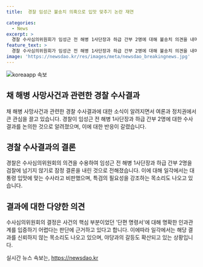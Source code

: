 ```yaml
---
title:  경찰 임성근 불송치 의혹으로 입맛 맞추기 논란 재연

categories:
  - News
excerpt: >
  경찰 수사심의위원회가 임성근 전 해병 1사단장과 하급 간부 2명에 대해 불송치 의견을 내며 임 전 사단장 등 3명을 검찰에 넘기지 않기로 결론 내린 것으로 전해졌습니다. 이는 채 해병의 사망과 임 전 사단장의 업무상 지시 간의 명확한 인과 관계가 입증되지 않아서이며, 야권에서는 대통령 입맛에 맞춘 수사라는 의견과 특검 필요성을 주장하는 반응이 나오고 있습니다.
feature_text: >
  경찰 수사심의위원회가 임성근 전 해병 1사단장과 하급 간부 2명에 대해 불송치 의견을 내며 임 전 사단장 등 3명을 검찰에 넘기지 않기로 결론 내린 것으로 전해졌습니다. 이는 채 해병의 사망과 임 전 사단장의 업무상 지시 간의 명확한 인과 관계가 입증되지 않아서이며, 야권에서는 대통령 입맛에 맞춘 수사라는 의견과 특검 필요성을 주장하는 반응이 나오고 있습니다.
image: 'https://newsdao.kr/res/images/meta/newsdao_breakingnews.jpg'
---
```


<p><img src="https://newsdao.kr/res/images/meta/newsdao_breakingnews.jpg" alt="koreaapp 속보" /></p>

<h2 data-ke-size="size26">채 해병 사망사건과 관련한 경찰 수사결과</h2>

<p data-ke-size="size16">채 해병 사망사건과 관련한 경찰 수사결과에 대한 소식이 알려지면서 여론과 정치권에서 큰 관심을 끌고 있습니다. 경찰이 임성근 전 해병 1사단장과 하급 간부 2명에 대한 수사결과를 논의한 것으로 알려졌으며, 이에 대한 반응이 갈렸습니다.</p>

<h2 data-ke-size="size24">경찰 수사결과의 결론</h2>

<p data-ke-size="size16">경찰은 수사심의위원회의 의견을 수용하여 임성근 전 해병 1사단장과 하급 간부 2명을 검찰에 넘기지 않기로 잠정 결론을 내린 것으로 전해졌습니다. 이에 대해 일각에서는 대통령 입맛에 맞는 수사라고 비판했으며, 특검의 필요성을 강조하는 목소리도 나오고 있습니다.</p>

<h2 data-ke-size="size24">결과에 대한 다양한 의견</h2>

<p data-ke-size="size16">수사심의위원회의 결정은 사건의 핵심 부분이었던 '단편 명령서'에 대해 명확한 인과관계를 입증하기 어렵다는 판단에 근거하고 있다고 합니다. 이에따라 일각에서는 해당 결과를 신뢰하지 않는 목소리도 나오고 있으며, 야당과의 갈등도 확산되고 있는 상황입니다.</p>
실시간 뉴스 속보는, <a href="https://newsdao.kr" rel="dofollow">https://newsdao.kr</a>


